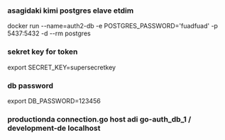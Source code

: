 ### asagidaki kimi postgres elave etdim
docker run --name=auth2-db -e POSTGRES_PASSWORD='fuadfuad' -p 5437:5432 -d --rm postgres

### sekret key for token
export SECRET_KEY=supersecretkey

### db password
export DB_PASSWORD=123456

### productionda connection.go host adi go-auth_db_1 / development-de localhost